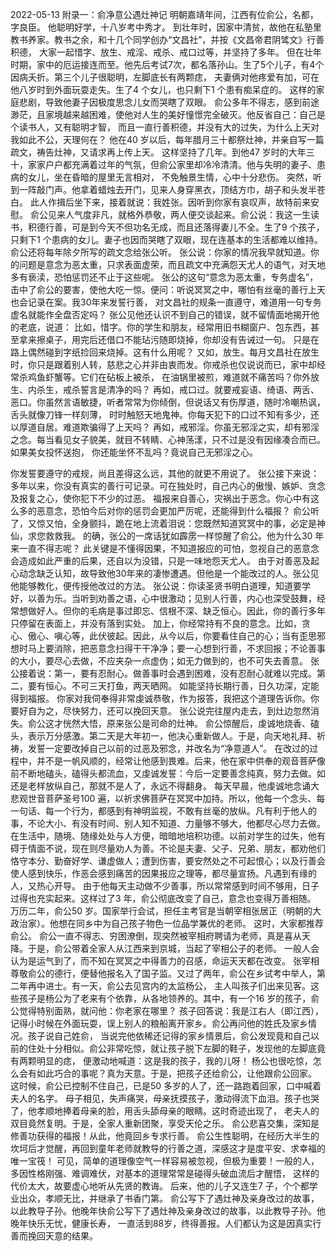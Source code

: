

2022-05-13
附录一：俞净意公遇灶神记
明朝嘉靖年间，江西有位俞公，名都，字良臣。
他聪明好学，十八岁考中秀才。
到壮年时，因家中清贫，故他在私塾里教书养家。教书之余，和十几个同学创办“文昌社”，并按《文昌帝君阴骘文》行善积德，
  大家一起惜字、放生、戒淫、戒杀、戒口过等，并坚持了多年。
但在壮年时期，家中的厄运接连而至。他先后考试7次，都名落孙山。生了5个儿子，有4个因病夭折。第三个儿子很聪明，左脚底长有两颗痣，
    夫妻俩对他疼爱有加，可在他八岁时到外面玩耍走失。生了4 个女儿，也只剩下1 个患有痴呆症的。
这样的家庭悲剧，导致他妻子因极度思念儿女而哭瞎了双眼。
俞公多年不得志，感到前途渺茫，且家境越来越困难，使他对人生的美好憧憬完全破灭。他反省自己：自己是个读书人，又有聪明才智，
   而且一直行善积德，并没有大的过失，为什么上天对我如此不公，天理何在？
他在40 岁以后，每年腊月三十都祭灶神，并亲自写一篇疏文，祷告灶神，又请求再上传上天。
这样坚持了几年。到他47 岁时的大年三十，家家户户都充满着过年的气氛，但俞公家里却冷冷清清。他与失明的妻子、患病的女儿，坐在昏暗的屋里无言相对，
   不免触景生情，心中十分悲伤。
突然，听到一阵敲门声。他拿着蜡烛去开门，见来人身穿黑衣，顶结方巾，胡子和头发半苍白。
此人作揖后坐下来，接着就说：我姓张。因听到你家有哀叹声，故特前来安慰。
俞公见来人气度非凡，就格外恭敬，两人便交谈起来。俞公说：我这一生读书，积德行善，可是到今天不但功名无成，而且还落得妻儿不全。生了9 个孩子，
   只剩下1 个患病的女儿。妻子也因而哭瞎了双眼，现在连基本的生活都难以维持。俞公还将每年除夕所写的疏文念给张公听。
张公说：你家的情况我早就知道。你的问题是意念为恶太重，只求表面虚荣，而且疏文中充满怨天尤人的语气，对天地多有亵渎，恐怕惩罚还不止于这些呢。
张公的这句“意念为恶太重，专务虚名”，击中了俞公的要害，使他大吃一惊。便问：听说冥冥之中，哪怕有丝毫的善行上天也会记录在案。我30年来发誓行善，
   对文昌社的规条一直遵守，难道用一句专务虚名就能作全盘否定吗？
张公见他还认识不到自己的错误，就不留情面地揭开他的老底，说道：
比如，惜字。你的学生和朋友，经常用旧书糊窗户、包东西，甚至拿来擦桌子，用完后还借口不能玷污随即烧掉，你却没有告诫过一句。
   只是在路上偶然碰到字纸捡回来烧掉。这有什么用呢？
又如，放生。每月文昌社在放生时，你只是跟着别人转，慈悲之心并非由衷而发。你戒杀也仅说说而已，家中却经常杀鸡鱼虾蟹等。它们在砧板上被杀，
   在油锅里被煎，难道就不痛苦吗？你外放生、内杀生，戒杀誓言是清净的吗？
再如，戒口过。就要戒妄语、绮语、两舌、恶口。你虽然言语敏捷，听者常常为你倾倒，但说话又有伤厚道，随时冷嘲热讽，舌头就像刀锋一样刻薄，
   时时触怒天地鬼神。你每天犯下的口过不知有多少，还以厚道自居。难道欺骗得了上天吗？
再如，戒邪淫。你虽无邪淫之实，却有邪淫之念。每当看见女子貌美，就目不转睛、心神荡漾，只不过是没有因缘凑合而已。如果美女投怀送抱，
   你还能坐怀不乱吗？竟说自己无邪淫之心。

你发誓要遵守的戒规，尚且差得这么远，其他的就更不用说了。
张公接下来说：多年以来，你没有真实的善行可记录。可在独处时，自己内心的傲慢、嫉妒、贪念及报复之心，使你犯下不少的过恶。
福报来自善心，灾祸出于恶念。你心中有这么多的恶意念，恐怕今后对你的惩罚会更加严厉呢，还能得到什么福报？
俞公听了，又惊又怕，全身颤抖，跪在地上流着泪说：您既然知道冥冥中的事，必定是神仙，求您救救我。
的确，张公的一席话犹如霹雳一样惊醒了俞公。他为什么30 年来一直不得志呢？
此关键是不懂得因果，不知道报应的可怕，忽视自己的恶意念会造成如此严重的后果，还自以为没错，只是一味地怨天尤人。
由于对善恶及起心动念缺乏认知，故导致他30年来的凄惨遭遇。但他是一个能改过的人。张公见他能够教化，便传授他改过的方法。
张公说：你读圣贤书明白道理，知道要学好，以善为乐。当听到劝善之语，心中很激动；见别人行善，内心也深受鼓舞，经常想做好人。但你的毛病是事过即忘、信根不深、缺乏恒心。因此，你的善行多年只停留在表面上，并没有落到实处。
加上，你经常持有不良的意念。比如，贪心、傲心、嗔心等，此伏彼起。因此，从今以后，你要看住自己的心；当有歪思邪想时马上要消除，把恶意念扫得干干净净；要一心想到行善，不求回报；不论善事的大小，要尽心去做，不应夹杂一点虚伪；如无力做到的，也不可失去善意。
张公接着说：第一，要有忍耐心。做善事时会遇到困难，没有忍耐心就难以完成。第二，要有恒心。不可三天打鱼，两天晒网。
如能坚持长期行善，日久功深，定能得到福报。
你家对我伺奉得非常虔诚恭敬，作为报答，我把这个道理告诉你。你要好自为之，尽快努力，还可以挽回天意。
张公说完往屋内走去，到灶边忽然消失。俞公这才恍然大悟，原来张公是司命的灶神。
俞公惊醒后，虔诚地烧香、磕头，表示万分感激。第二天是大年初一，他决心重新做人。于是，向天地礼拜、祈祷，发誓一定要改掉自己以前的过恶及邪念，并改名为“净意道人”。
在改过的过程中，并不是一帆风顺的，经常让他感到畏难。后来，他在家中供奉的观音菩萨像前不断地磕头，磕得头都流血，又虔诚发誓：今后一定要善念纯真，努力去做。如还是老样放纵自己，那就不是人了，永远不得翻身。
每天早晨，他虔诚地念诵大悲观世音菩萨圣号100 遍，以祈求佛菩萨在冥冥中加持。所以，他每一个念头、每一句话、每一个行为，都感到有神明监视，不敢有丝毫的放纵。凡有利于他人的事，不论大小、有没有时间、别人知不知道、力量够不够大，他都尽心尽力去做。
在生活中，随境、随缘处处与人方便，暗暗地培积功德。以前对学生的过失，他有碍于情面不说，现在则尽量劝人为善。不论是夫妻、父子、兄弟、朋友，都劝他们恪守本分、勤奋好学、谦虚做人；遭到伤害，要安然处之不可起恨心；以及行善会使人感到快乐，作恶会感到痛苦的因果报应之理等，都尽量宣扬。凡遇到有缘的人，又热心开导。
由于他每天主动做不少善事，所以常常感到时间不够用，日子过得也充实起来。这样过了3 年，俞公彻底改变了自己，意念也变得万善相随。
万历二年，俞公50 岁。国家举行会试，担任主考官是当朝宰相张居正（明朝的大政治家）。他想在同乡中为自己孩子物色一位品学兼优的老师。
这时，大家都推荐俞公。
俞公一直不得志、穷困潦倒，现突然被宰相府聘请为老师，真是喜从天降。于是，俞公带着全家人从江西来到京城，当起了宰相公子的老师。
一般人会认为是运气到了，而不知在冥冥之中得善力的召感，命运天天都在改变。
张宰相尊敬俞公的德行，便替他报名入了国子监。又过了两年，俞公在乡试考中举人，第二年再中进士。有一天，俞公去见宫内的太监杨公，
  主人叫孩子们出来见客。这些孩子是杨公为了老来有个依靠，从各地领养的。其中，有一个16 岁的孩子，俞公觉得特别面熟，就问他：你老家在哪里？
孩子回答说：我是江右人（即江西），记得小时候在外面玩耍，误上别人的粮船离开家乡。俞公再问他的姓氏及家乡情况。孩子说自己姓俞，
  当说完他依稀还记得的家乡情景后，俞公发现竟和自己以前的住处十分相似。俞公非常吃惊，就让孩子脱下左脚的鞋子，发现他的左脚底竟有两颗明显的痣，
  便激动地喊道：这是我的孩子，我的儿呀！
杨公也很吃惊，怎么会有如此巧合的事呢？真为天意。于是，把孩子还给俞公，让他跟俞公回家。
这时候，俞公已控制不住自己，已是50 多岁的人了，还一路跑着回家，口中喊着夫人的名字。
母子相见，失声痛哭，母亲抚摸孩子，激动得流下血泪。孩子也哭了，他孝顺地捧着母亲的脸，用舌头舔母亲的眼睛。这时奇迹出现了，
   老夫人的双目竟然复明。于是，全家人重新团聚，享受天伦之乐。
俞公悲喜交集，深知是修善功获得的福报！从此，他竟回乡专求行善。
俞公生性聪明，在经历大半生的坎坷后才觉醒，再回到童年老师就教导的行善之道，深感这才是度平安、求幸福的唯一宝筏！
可见，简单的道理像空气一样容易被忽视，但极为重要！一般的人，多因性格刚强、难调难伏，对基本的道理常常是碰得头破血流后才醒悟，
   这样的代价太大，故要虚心地听从先贤的教诲。
后来，他的儿子又连生7 子，个个都学业出众，孝顺无比，并继承了书香门第。
俞公写下了遇灶神及亲身改过的故事，以此教导子孙。他晚年快俞公写下了遇灶神及亲身改过的故事，以此教导子孙。他晚年快乐无忧，健康长寿，
   一直活到88岁，终得善报。人们都认为这是因真实行善而挽回天意的结果。


